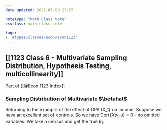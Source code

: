 ```yaml
---
date updated: 2021-07-08 23:27

notetype: "Math Class Note"
cssclass: math-class-note

tags: 
- '#types/classes/econ/econ1123'
---
```


## [[1123 Class 6 - Multivariate Sampling Distribution, Hypothesis Testing, multicollinearity]]
Part of [[@Econ 1123 Index]]


### Sampling Distribution of Multivariate $\betahat$

Returning to the example of the effect of GPA (X_1) on income. Suppose we have an excellent set of controls. So we have Corr$(Xs_1, u) = 0$ - no omitted variables. We take a census and get the true $\beta_1$.  